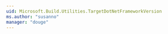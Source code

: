 ```yaml
---
uid: Microsoft.Build.Utilities.TargetDotNetFrameworkVersion
ms.author: "susanno"
manager: "douge"
---
```

